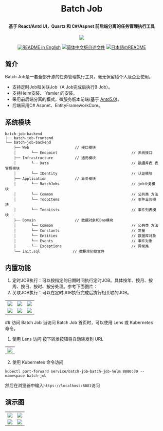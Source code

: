 <p align="center">

[//]: # (	<img alt="logo" src="https://oscimg.oschina.net/oscnet/up-b99b286755aef70355a7084753f89cdb7c9.png">)
</p>
<h1 align="center" style="margin: 30px 0 30px; font-weight: bold;">Batch Job</h1>
<h4 align="center">基于 React/Antd UI，Quartz 和 C#/Aspnet 前后端分离的任务管理执行工具</h4>
<p align="center">
	<a href="https://gitee.com/y_project/RuoYi-Cloud/blob/master/LICENSE"><img src="https://img.shields.io/github/license/mashape/apistatus.svg"></a>
</p>
<p align="center">
  <a href="./README.md"><img alt="README in English" src="https://img.shields.io/badge/English-d9d9d9"></a>
  <a href="./README_CN.md"><img alt="简体中文版自述文件" src="https://img.shields.io/badge/简体中文-d9d9d9"></a>
  <a href="./README_JA.md"><img alt="日本語のREADME" src="https://img.shields.io/badge/日本語-d9d9d9"></a>
</p>

## 简介

Batch Job是一套全部开源的任务管理执行工具，毫无保留给个人及企业使用。
* 支持定时Job和关联Job（A Job完成后执行B Job）。
* 支持Helm安装、 Yamler 的安装。
* 采用前后端分离的模式，微服务版本前端(基于 [Antd5.0](https://ant.design/index-cn))。
* 后端采用C# Aspnet、EntityFrameworkCore。

## 系统模块

~~~
batch-job-backend  
├── batch-job-frontend  
└── batch-job-backend  
    ├── Web                     // 接口模块
    │       └── Endpoint                                  // 系统接口
    ├── Infrastructure          // 通用模块
    │       └── Data                                      // 数据库表 表管理模块 
    │       └── IDentity                                  // 认证模块
    ├── Application             // 业务模块
    │       └── BatchJobs                                 // job业务模块 
    │       └── Common                                    // 公共类 方法
    │       └── TodoItems                                 // 事件业务模块 
    │       └── TodoLists                                 // 事件列表模块 
    ├── Domain                  // 数据对象和Dao模块
    │       └── Common                                    // 公共类 方法
    │       └── Constants                                 // 常量 
    │       └── Entities                                  // 数据库对象
    │       └── Events                                    // 事件对象
    │       └── Exceptions                                // 异常类
    └── init.sql               // 数据库初始文件
~~~

## 内置功能
1.  定时JOB执行：可以按指定的日期时间执行定时JOB。具体按年、按月、按周、按日、按时、按分处理。参考下面图片：
2.  关联JOB执行：可以在定时JOB执行完成后执行相关联的JOB。
<table style="width: 400px">
    <tr>
         <td><img src="https://itc-cloud-soft.github.io/doc-open/img/batch-job/batch-t-1.png"/></td>
         <td><img src="https://itc-cloud-soft.github.io/doc-open/img/batch-job/batch-t-2.png"/></td>
         <td><img src="https://itc-cloud-soft.github.io/doc-open/img/batch-job/batch-t-3.png"/></td>
    </tr>
    <tr>
         <td><img src="https://itc-cloud-soft.github.io/doc-open/img/batch-job/batch-t-4.png"/></td>
         <td><img src="https://itc-cloud-soft.github.io/doc-open/img/batch-job/batch-t-5.png"/></td>
         <td><img src="https://itc-cloud-soft.github.io/doc-open/img/batch-job/batch-t-6.png"/></td>
    </tr>
</table>
## 访问 Batch Job
当访问 Batch Job 首页时，可以使用 Lens 或 Kubernetes 命令。

1. 使用 Lens 访问
   按下转发按钮将自动转发到 URL
<table>
    <tr>
        <td><img src="https://itc-cloud-soft.github.io/doc-open/img/batch-job/batch_lens.png"/></td>
    </tr>
</table>

2. 使用 Kubernetes 命令访问
```shell
kubectl port-forward service/batch-job-batch-job-helm 8080:80 --namespace batch-job
```
然后在浏览器中输入`https://localhost:8081`访问
## 演示图
<table>
    <tr>
        <td><img src="https://itc-cloud-soft.github.io/doc-open/img/batch-job/batch-job-cn_1.png"/></td>
        <td><img src="https://itc-cloud-soft.github.io/doc-open/img/batch-job/batch-job-cn_2.png"/></td>
    </tr>
    <tr>
        <td><img src="https://itc-cloud-soft.github.io/doc-open/img/batch-job/batch-job-cn_3.png"/></td>
        <td><img src="https://itc-cloud-soft.github.io/doc-open/img/batch-job/batch-job-cn_4.png"/></td>
    </tr>
    
</table>
